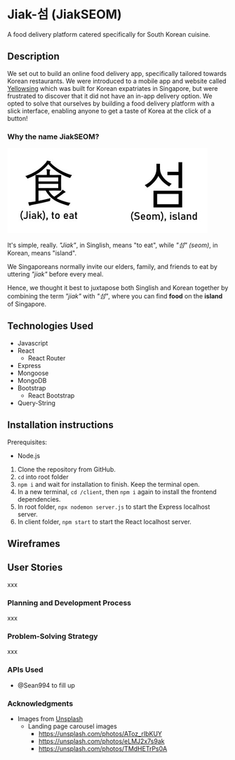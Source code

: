 # Jiak-섬 (JiakSEOM)
A food delivery platform catered specifically for South Korean cuisine.

## Description
We set out to build an online food delivery app, specifically tailored towards Korean restaurants. We were introduced to a mobile app and website called [Yellowsing](https://yellowsing.com/) which was built for Korean expatriates in Singapore, but were frustrated to discover that it did not have an in-app delivery option. We opted to solve that ourselves by building a food delivery platform with a slick interface, enabling anyone to get a taste of Korea at the click of a button!

### Why the name JiakSEOM?

![JiakSEOM image](/readmeImages/jiakseom.jpeg)


It's simple, really. _"Jiak"_, in Singlish, means "to eat", while _"섬" (seom)_, in Korean, means "island".

We Singaporeans normally invite our elders, family, and friends to eat by uttering _"jiak"_ before every meal.

Hence, we thought it best to juxtapose both Singlish and Korean together by combining the term _"jiak"_ with _"섬"_, where you can find **food** on the **island** of Singapore.

## Technologies Used
* Javascript
* React
    * React Router
* Express
* Mongoose
* MongoDB
* Bootstrap
    * React Bootstrap
* Query-String


## Installation instructions

Prerequisites:
* Node.js
1. Clone the repository from GitHub.
2. `cd` into root folder
3. `npm i` and wait for installation to finish. Keep the terminal open.
4. In a new terminal, `cd /client`, then `npm i` again to install the frontend dependencies.
5. In root folder, `npx nodemon server.js` to start the Express localhost server.
6. In client folder, `npm start` to start the React localhost server.

## Wireframes




## User Stories
xxx

### Planning and Development Process
xxx

### Problem-Solving Strategy
xxx

### APIs Used
- @Sean994 to fill up

### Acknowledgments
* Images from [Unsplash](https://unsplash.com/)
    * Landing page carousel images
        * https://unsplash.com/photos/AToz_rIbKUY
        * https://unsplash.com/photos/eLMJ2x7s9ak
        * https://unsplash.com/photos/TMdHETrPs0A

